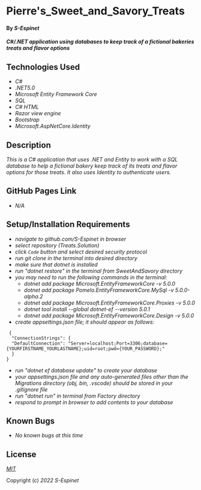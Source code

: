 # Pierre's\_Sweet\_and\_Savory\_Treats

#### By _**S-Espinet**_

#### _C#/.NET application using databases to keep track of a fictional bakeries treats and flavor options_ 

## Technologies Used

* _C#_
* _.NET5.0_
* _Microsoft Entity Framework Core_
* _SQL_
* _C# HTML_
* _Razor view engine_
* _Bootstrap_
* _Microsoft.AspNetCore.Identity_

## Description

_This is a C# application that uses .NET and Entity to work with a SQL database to help a fictional bakery keep track of its treats and flavor options for those treats. It also uses Identity to authenticate users._

## GitHub Pages Link

* _N/A_

## Setup/Installation Requirements

* _navigate to github.com/S-Espinet in browser_
* _select repository (Treats.Solution)_
* _click `Code` button and select desired security protocol_
* _run git clone in the terminal into desired directory_
* _make sure that dotnet is installed_
* _run "dotnet restore" in the terminal from SweetAndSavory directory_
* _you may need to run the following commands in the terminal:_  
	* _dotnet add package Microsoft.EntityFrameworkCore -v 5.0.0_ 
	* _dotnet add package Pomelo.EntityFrameworkCore.MySql -v 5.0.0-alpha.2_ 
	* _dotnet add package Microsoft.EntityFrameworkCore.Proxies -v 5.0.0_
  * _dotnet tool install --global dotnet-ef --version 5.0.1_
  * _dotnet add package Microsoft.EntityFrameworkCore.Design -v 5.0.0_
* _create appsettings.json file; it should appear as follows:_   

~~~    
 {
  "ConnectionStrings": {  
  "DefaultConnection": "Server=localhost;Port=3306;database={YOURFIRSTNAME_YOURLASTNAME};uid=root;pwd={YOUR_PASSWORD};"
  }
}  
~~~  

* _run "dotnet ef database update" to create your database_
* _your appsettings.json file and any auto-generated files other than the Migrations directory (obj, bin, .vscode) should be stored in your .gitignore file_
* _run "dotnet run" in terminal from Factory directory_
* _respond to prompt in browser to add contents to your database_  

## Known Bugs

* _No known bugs at this time_

## License

_[MIT](https://en.wikipedia.org/wiki/MIT_License)_

Copyright (c) _2022_ _S-Espinet_